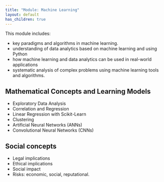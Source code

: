 ```yaml
---
title: "Module: Machine Learning"
layout: default
has_children: true
---
```



This module includes:
+ key paradigms and algorithms in machine learning.
+ understanding of data analytics based on machine learning and using Python
+ how machine learning and data analytics can be used in real-world applications
+ systematic analysis of complex problems using machine learning tools and algorithms.

## Mathematical Concepts and Learning Models

+ Exploratory Data Analysis
+ Correlation and Regression
+ Linear Regression with Scikit-Learn
+ Clustering
+ Artificial Neural Networks (ANNs)
+ Convolutional Neural Networks (CNNs)

## Social concepts
+ Legal implications
+ Ethical implications
+ Social impact
+ Risks: economic, social, reputational.
